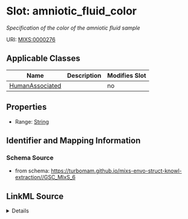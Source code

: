 # Slot: amniotic_fluid_color


_Specification of the color of the amniotic fluid sample_



URI: [MIXS:0000276](https://w3id.org/mixs/0000276)



<!-- no inheritance hierarchy -->




## Applicable Classes

| Name | Description | Modifies Slot |
| --- | --- | --- |
[HumanAssociated](HumanAssociated.md) |  |  no  |







## Properties

* Range: [String](String.md)





## Identifier and Mapping Information







### Schema Source


* from schema: https://turbomam.github.io/mixs-envo-struct-knowl-extraction//GSC_MIxS_6




## LinkML Source

<details>
```yaml
name: amniotic_fluid_color
description: Specification of the color of the amniotic fluid sample
title: amniotic fluid/color
from_schema: https://turbomam.github.io/mixs-envo-struct-knowl-extraction//GSC_MIxS_6
rank: 1000
slot_uri: MIXS:0000276
multivalued: false
alias: amniotic_fluid_color
domain_of:
- HumanAssociated
range: string
required: false
recommended: false

```
</details>